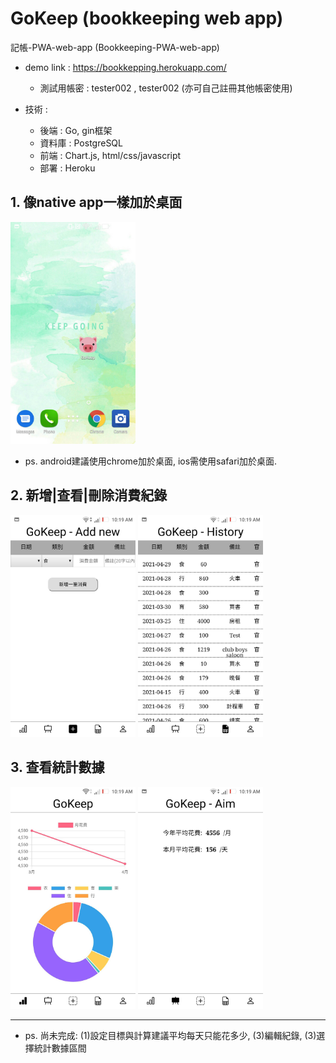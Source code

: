 # GoKeep (bookkeeping web app)
記帳-PWA-web-app (Bookkeeping-PWA-web-app)

* demo link : https://bookkepping.herokuapp.com/
  * 測試用帳密 : tester002 , tester002 (亦可自己註冊其他帳密使用)

* 技術 :
  * 後端 : Go, gin框架
  * 資料庫 : PostgreSQL
  * 前端 : Chart.js, html/css/javascript
  * 部署 : Heroku

## 1. 像native app一樣加於桌面
<kbd><img src="https://github.com/Yu-Zhuang/bookkeeping/blob/main/demoscreen/64978.jpg" width="200"></kbd>
* ps. android建議使用chrome加於桌面, ios需使用safari加於桌面.

## 2. 新增|查看|刪除消費紀錄
<p width="100%">
    <kbd><img src="https://github.com/Yu-Zhuang/bookkeeping/blob/main/demoscreen/65162.jpg" width="200"></kbd>
    <kbd><img src="https://github.com/Yu-Zhuang/bookkeeping/blob/main/demoscreen/65161.jpg" width="200"></kbd>
</p>


## 3. 查看統計數據
<p width="100%">
    <kbd><img src="https://github.com/Yu-Zhuang/bookkeeping/blob/main/demoscreen/65164.jpg" width="200"></kbd>
    <kbd><img src="https://github.com/Yu-Zhuang/bookkeeping/blob/main/demoscreen/65163.jpg" width="200"></kbd>
</p>

--- 
* ps. 尚未完成: (1)設定目標與計算建議平均每天只能花多少, (3)編輯紀錄, (3)選擇統計數據區間

